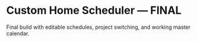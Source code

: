 # Custom Home Scheduler — FINAL

Final build with editable schedules, project switching, and working master calendar.